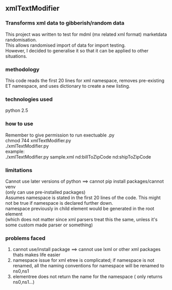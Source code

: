 ## xmlTextModifier
### Transforms xml data to gibberish/random data
This project was written to test for mdml (mx related xml format) marketdata randomisation.  
This allows randomised import of data for import testing.  
However, I decided to generalise it so that it can be applied to other situations.  

### methodology
This code reads the first 20 lines for xml namespace, removes pre-existing ET namespace, and uses dictionary to create a new listing.

### technologies used
python 2.5

### how to use
Remember to give permission to run exectuable .py  
chmod 744 xmlTextModifier.py  
./xmlTextModifier.py <xml> <first node> <second node>  
example:  
./xmlTextModifier.py sample.xml nd:billToZipCode nd:shipToZipCode  

### limitations
Cannot use later versions of python ==> cannot pip install packages/cannot venv  
(only can use pre-installed packages)  
Assumes namespace is stated in the first 20 lines of the code. This might not be true if namespace is declared further down.  
namespace previously in child element would be generated in the root element   
(which does not matter since xml parsers treat this the same, unless it's some custom made parser or something)

### problems faced
1. cannot use/install package ==> cannot use lxml or other xml packages thats makes life easier  
2. namespace issue for xml etree is complicated; if namespace is not renamed, all the naming conventions for namespace will be renamed to ns0,ns1  
3. elementree does not return the name for the namespace ( only returns ns0,ns1...)  
